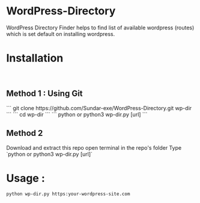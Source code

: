 # WordPress-Directory
WordPress Directory Finder helps to find list of available wordpress (routes) which is set default on installing wordpress.

# Installation
<br>
<h2>Method 1 : Using Git</h2>
```
git clone https://github.com/Sundar-exe/WordPress-Directory.git wp-dir
```
```
cd wp-dir
```
```
python or python3 wp-dir.py [url]
```

<h2>Method 2 </h2>
Download and extract this repo
open terminal in the repo's folder
Type `python or python3 wp-dir.py [url]`

# Usage :
`python wp-dir.py https:your-wordpress-site.com`
